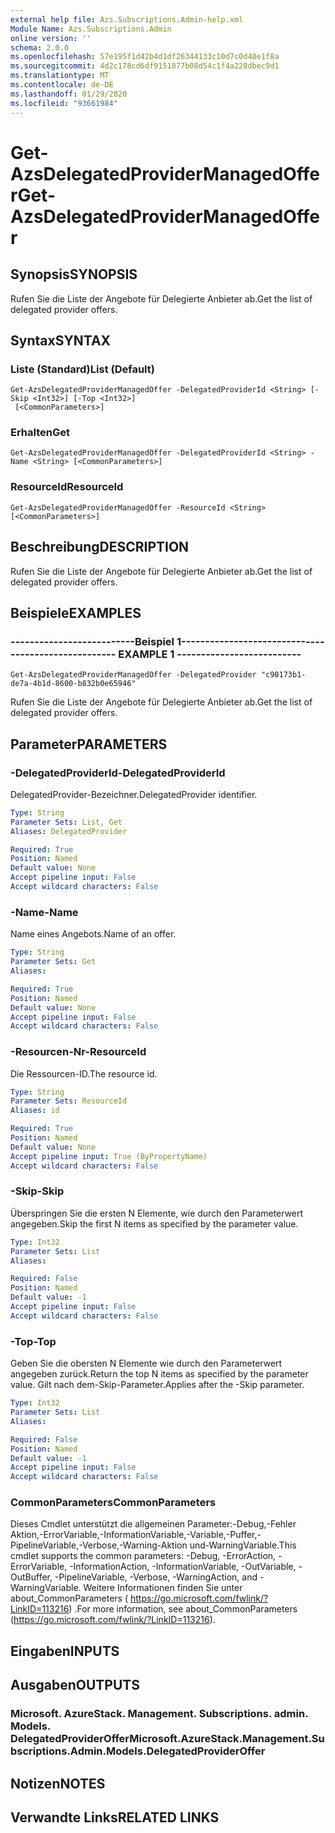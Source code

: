 ```yaml
---
external help file: Azs.Subscriptions.Admin-help.xml
Module Name: Azs.Subscriptions.Admin
online version: ''
schema: 2.0.0
ms.openlocfilehash: 57e195f1d42b4d1df26344133c10d7c0d40e1f8a
ms.sourcegitcommit: 4d2c178cd6df9151877b08d54c1f4a228dbec9d1
ms.translationtype: MT
ms.contentlocale: de-DE
ms.lasthandoff: 01/29/2020
ms.locfileid: "93661984"
---
```

# <span data-ttu-id="b78cf-101">Get-AzsDelegatedProviderManagedOffer</span><span class="sxs-lookup"><span data-stu-id="b78cf-101">Get-AzsDelegatedProviderManagedOffer</span></span>

## <span data-ttu-id="b78cf-102">Synopsis</span><span class="sxs-lookup"><span data-stu-id="b78cf-102">SYNOPSIS</span></span>
<span data-ttu-id="b78cf-103">Rufen Sie die Liste der Angebote für Delegierte Anbieter ab.</span><span class="sxs-lookup"><span data-stu-id="b78cf-103">Get the list of delegated provider offers.</span></span>

## <span data-ttu-id="b78cf-104">Syntax</span><span class="sxs-lookup"><span data-stu-id="b78cf-104">SYNTAX</span></span>

### <span data-ttu-id="b78cf-105">Liste (Standard)</span><span class="sxs-lookup"><span data-stu-id="b78cf-105">List (Default)</span></span>
```
Get-AzsDelegatedProviderManagedOffer -DelegatedProviderId <String> [-Skip <Int32>] [-Top <Int32>]
 [<CommonParameters>]
```

### <span data-ttu-id="b78cf-106">Erhalten</span><span class="sxs-lookup"><span data-stu-id="b78cf-106">Get</span></span>
```
Get-AzsDelegatedProviderManagedOffer -DelegatedProviderId <String> -Name <String> [<CommonParameters>]
```

### <span data-ttu-id="b78cf-107">ResourceId</span><span class="sxs-lookup"><span data-stu-id="b78cf-107">ResourceId</span></span>
```
Get-AzsDelegatedProviderManagedOffer -ResourceId <String> [<CommonParameters>]
```

## <span data-ttu-id="b78cf-108">Beschreibung</span><span class="sxs-lookup"><span data-stu-id="b78cf-108">DESCRIPTION</span></span>
<span data-ttu-id="b78cf-109">Rufen Sie die Liste der Angebote für Delegierte Anbieter ab.</span><span class="sxs-lookup"><span data-stu-id="b78cf-109">Get the list of delegated provider offers.</span></span>

## <span data-ttu-id="b78cf-110">Beispiele</span><span class="sxs-lookup"><span data-stu-id="b78cf-110">EXAMPLES</span></span>

### <span data-ttu-id="b78cf-111">--------------------------Beispiel 1--------------------------</span><span class="sxs-lookup"><span data-stu-id="b78cf-111">-------------------------- EXAMPLE 1 --------------------------</span></span>
```
Get-AzsDelegatedProviderManagedOffer -DelegatedProvider "c90173b1-de7a-4b1d-8600-b832b0e65946"
```

<span data-ttu-id="b78cf-112">Rufen Sie die Liste der Angebote für Delegierte Anbieter ab.</span><span class="sxs-lookup"><span data-stu-id="b78cf-112">Get the list of delegated provider offers.</span></span>

## <span data-ttu-id="b78cf-113">Parameter</span><span class="sxs-lookup"><span data-stu-id="b78cf-113">PARAMETERS</span></span>

### <span data-ttu-id="b78cf-114">-DelegatedProviderId</span><span class="sxs-lookup"><span data-stu-id="b78cf-114">-DelegatedProviderId</span></span>
<span data-ttu-id="b78cf-115">DelegatedProvider-Bezeichner.</span><span class="sxs-lookup"><span data-stu-id="b78cf-115">DelegatedProvider identifier.</span></span>

```yaml
Type: String
Parameter Sets: List, Get
Aliases: DelegatedProvider

Required: True
Position: Named
Default value: None
Accept pipeline input: False
Accept wildcard characters: False
```

### <span data-ttu-id="b78cf-116">-Name</span><span class="sxs-lookup"><span data-stu-id="b78cf-116">-Name</span></span>
<span data-ttu-id="b78cf-117">Name eines Angebots.</span><span class="sxs-lookup"><span data-stu-id="b78cf-117">Name of an offer.</span></span>

```yaml
Type: String
Parameter Sets: Get
Aliases: 

Required: True
Position: Named
Default value: None
Accept pipeline input: False
Accept wildcard characters: False
```

### <span data-ttu-id="b78cf-118">-Resourcen-Nr</span><span class="sxs-lookup"><span data-stu-id="b78cf-118">-ResourceId</span></span>
<span data-ttu-id="b78cf-119">Die Ressourcen-ID.</span><span class="sxs-lookup"><span data-stu-id="b78cf-119">The resource id.</span></span>

```yaml
Type: String
Parameter Sets: ResourceId
Aliases: id

Required: True
Position: Named
Default value: None
Accept pipeline input: True (ByPropertyName)
Accept wildcard characters: False
```

### <span data-ttu-id="b78cf-120">-Skip</span><span class="sxs-lookup"><span data-stu-id="b78cf-120">-Skip</span></span>
<span data-ttu-id="b78cf-121">Überspringen Sie die ersten N Elemente, wie durch den Parameterwert angegeben.</span><span class="sxs-lookup"><span data-stu-id="b78cf-121">Skip the first N items as specified by the parameter value.</span></span>

```yaml
Type: Int32
Parameter Sets: List
Aliases: 

Required: False
Position: Named
Default value: -1
Accept pipeline input: False
Accept wildcard characters: False
```

### <span data-ttu-id="b78cf-122">-Top</span><span class="sxs-lookup"><span data-stu-id="b78cf-122">-Top</span></span>
<span data-ttu-id="b78cf-123">Geben Sie die obersten N Elemente wie durch den Parameterwert angegeben zurück.</span><span class="sxs-lookup"><span data-stu-id="b78cf-123">Return the top N items as specified by the parameter value.</span></span>
<span data-ttu-id="b78cf-124">Gilt nach dem-Skip-Parameter.</span><span class="sxs-lookup"><span data-stu-id="b78cf-124">Applies after the -Skip parameter.</span></span>

```yaml
Type: Int32
Parameter Sets: List
Aliases: 

Required: False
Position: Named
Default value: -1
Accept pipeline input: False
Accept wildcard characters: False
```

### <span data-ttu-id="b78cf-125">CommonParameters</span><span class="sxs-lookup"><span data-stu-id="b78cf-125">CommonParameters</span></span>
<span data-ttu-id="b78cf-126">Dieses Cmdlet unterstützt die allgemeinen Parameter:-Debug,-Fehler Aktion,-ErrorVariable,-InformationVariable,-Variable,-Puffer,-PipelineVariable,-Verbose,-Warning-Aktion und-WarningVariable.</span><span class="sxs-lookup"><span data-stu-id="b78cf-126">This cmdlet supports the common parameters: -Debug, -ErrorAction, -ErrorVariable, -InformationAction, -InformationVariable, -OutVariable, -OutBuffer, -PipelineVariable, -Verbose, -WarningAction, and -WarningVariable.</span></span> <span data-ttu-id="b78cf-127">Weitere Informationen finden Sie unter about_CommonParameters ( https://go.microsoft.com/fwlink/?LinkID=113216) .</span><span class="sxs-lookup"><span data-stu-id="b78cf-127">For more information, see about_CommonParameters (https://go.microsoft.com/fwlink/?LinkID=113216).</span></span>

## <span data-ttu-id="b78cf-128">Eingaben</span><span class="sxs-lookup"><span data-stu-id="b78cf-128">INPUTS</span></span>

## <span data-ttu-id="b78cf-129">Ausgaben</span><span class="sxs-lookup"><span data-stu-id="b78cf-129">OUTPUTS</span></span>

### <span data-ttu-id="b78cf-130">Microsoft. AzureStack. Management. Subscriptions. admin. Models. DelegatedProviderOffer</span><span class="sxs-lookup"><span data-stu-id="b78cf-130">Microsoft.AzureStack.Management.Subscriptions.Admin.Models.DelegatedProviderOffer</span></span>

## <span data-ttu-id="b78cf-131">Notizen</span><span class="sxs-lookup"><span data-stu-id="b78cf-131">NOTES</span></span>

## <span data-ttu-id="b78cf-132">Verwandte Links</span><span class="sxs-lookup"><span data-stu-id="b78cf-132">RELATED LINKS</span></span>

